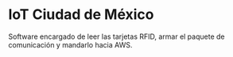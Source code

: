 # IoT Ciudad de México

Software encargado de leer las tarjetas RFID, armar el paquete de comunicación y mandarlo hacia AWS.

